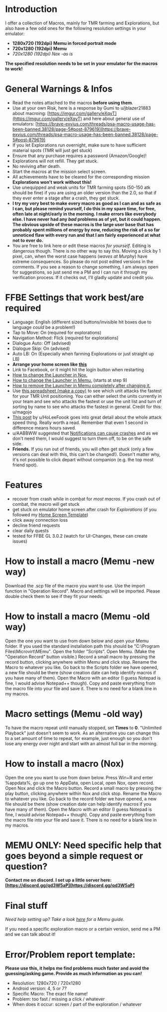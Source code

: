 # Introduction

I offer a collection of Macros, mainly for TMR farming and Explorations, but also have a few odd ones for the following resolution settings in your emulator:

* **1280x720 (192dpi) Memu in forced portrait mode**
* **720x1280 (192dpi) Memu**
* *720x1280 (192dpi) Nox -as is*

**The specified resolution needs to be set in your emulator for the macros to work!**

# General Warnings & Infos

* Read the notes attached to the macros **before using them**.
* Use at your own Risk, here is a response by Gumi to u/jblazer21883 about macroing: [https://imgur.com/gallery/eXqyT](https://imgur.com/gallery/eXqyT) and here about general use of emulators: [https://brave-exvius.com/threads/psa-macro-usage-has-been-banned.38128/page-5#post-879619](https://brave-exvius.com/threads/psa-macro-usage-has-been-banned.38128/page-5#post-879619)
* If you let Explorations run overnight, make sure to have sufficient material spots (TMR will just get stuck)
* Ensure that any purchase requires a password (Amazon/Google)!
* Explorations will not refill. They get stuck.
* No reviving after death.
* Start the macros at the mission select screen.
* All achievements have to be cleared for the corresponding mission **Explorations won't work without this!**
* Use unequipped and weak units for TMR farming spots (50-150 atk should be fine) if you are using an older version than the 2.0, so that if they ever enter a stage after a crash, they get stuck.
* **I try my very best to make every macro as good as I can and as safe as I can, but please remind yourself, I do this in my spare time, for free, often late at night/early in the morning. I make errors like everybody else. I have never had any *bad* problems as of yet, but it could happen. The obvious upside of these macros is the large user base that has probably spent millions of energy by now, reducing the risk of a so far unnoticed flaw with every run and that I am fairly experienced at what not to ever do.**
* You are free to link here or edit these macros *for yourself*. Editing is dangerous though. There is no other way to say this. Moving a click by 1 pixel, can, when the worst case happens (*waves at Murphy*) have extreme consequences. So please do not post edited versions in the comments. If you see a reason to change something, I am always open for suggestions, so just send me a PM and I can run it through my verification process. If it checks out, I'll gladly update and credit you.

# FFBE Settings that work best/are required

* Language: English (different sized buttons/invisible hit boxes due to language *could* be a problem!)
* Tap to Move: On (required for explorations)
* Navigation Method: Flick (required for explorations)
* Dialogue Auto: Off (advised)
* Dialogue Skip: On (advised)
* Auto LB: On (Especially when farming Explorations or just straight up LB)
* **Arrange your home screen like** [**this**](http://imgur.com/a/D4GIu)
* Link to Facebook, or it might hit the login button when restarting
* [How to change the Launcher in Nox.](https://redd.it/83u1ye)
* [How to change the Launcher in Memu.](https://redd.it/6prfxs) (starts at step 9)
* [How to remove the Launcher in Memu completely after changing it.](https://redd.it/8ru1w4)
* Use [this spreadsheet (make a copy)](https://docs.google.com/spreadsheets/d/1MdSGUUBuwzyPrmBSI3_C0p2OS15WOYnguB0zlbvj0XQ/copy) to see which unit attacks the fastest for your TMR Unit positioning. You can either select the units currently in your team and see who attacks the fastest or use the unit list and turn of sorting by name to see who attacks the fastest in general. Credit for this: u/magojo
* [This post](https://redd.it/8i6b08) by u/HoLeeFoook goes into great detail about the whole attack speed thing. Really worth a read. Remember that even 1 second in difference means hours saved.
* u/AABBWW suggested that [Notifications can cause crashes](https://redd.it/7blzjg) and as we don't need them, I would suggest to turn them off, to be on the safe side.
* **Friends.** If you run out of friends, you will often get stuck (only a few versions can deal with this, this can't be changed!). Doesn't matter why, it's not possible to click depart without companion (e.g. the top most friend spot).

# Features

* recover from crash while in combat for *most macros*. If you crash out of combat, the macro will get stuck
* get stuck on emulator home screen after crash for *Explorations* (if you followed my [Home Screen Template](https://imgur.com/a/D4GIu))
* click away connection loss
* decline friend requests
* clear daily quests
* tested for FFBE GL 3.0.2 (watch for UI-Changes, these can create issues)

# How to install a macro (Memu -new way)

Download the .scp file of the macro you want to use. Use the import function in "Operation Record". Macro and settings will be imported. Please double check them to see if they fit your needs.

# How to install a macro (Memu -old way)

Open the one you want to use from down below and open your Memu folder. If you used the standard installation path this should be "C:\\Program Files\\Microvirt\\MEmu". Open the folder "Scripts". Open Memu. (Make the "Operation Record" button visible.) Record a small macro by pressing the record button, clicking anywhere within Memu and click stop. Rename the Macro to whatever you like. Go back to the Scripts folder we have opened, a new file should be there (show creation date can help identify macros if you have many of them). Open the Macro with an editor (I guess Notepad is fine, I would advise Notepad++ though). Copy and paste everything from the macro file into your file and save it. There is no need for a blank line in my macros.

# Macro settings (Memu -old way)

To have the macro repeat until manually stopped, set **Times** to **0**. "Unlimited Playback" just doesn't seem to work. As an alternative you can change this to a set amount of time to repeat, for example, just enough so you don't lose any energy over night and start with an almost full bar in the morning.

# How to install a macro (Nox)

Open the one you want to use from down below. Press Win+R and enter %appdata%, go up one to AppData, open Local, open Nox, open record. Open Nox and click the Macro button. Record a small macro by pressing the play button, clicking anywhere within Nox and click stop. Rename the Macro to whatever you like. Go back to the record folder we have opened, a new file should be there (show creation date can help identify macros if you have many of them). Open the Macro with an editor (I guess Notepad is fine, I would advise Notepad++ though). Copy and paste everything from the macro file into your file and save it. There is no need for a blank line in my macros.

# MEMU ONLY: Need specific help that goes beyond a simple request or question?

**Contact me on discord. I set up a little server here: [https://discord.gg/qd3W5aP](https://discord.gg/qd3W5aP)**

# Final stuff

*Need help setting up? Take a look* [*here*](https://redd.it/6prfxs) *for a Memu guide.*

If you need a specific exploration macro or a certain version, send me a PM and we can talk about it!

# Error/Problem report template:

**Please use this, it helps me find problems much faster and avoid the guessing/asking game. Provide as much information as you can!**

* Resolution: 1280x720 / 720x1280
* Android version: 4, 5 or 7?
* Specific Macro:  The exact file name!
* Problem:  too fast / missing a click / whatever
* When does it occur:  screen / part of the exploration / whatever
